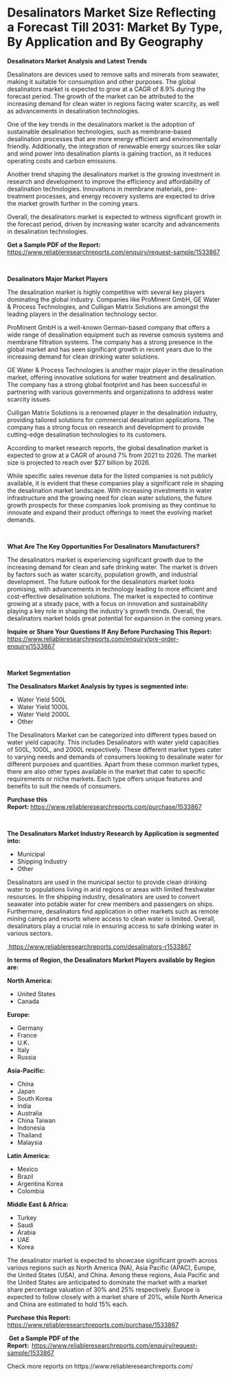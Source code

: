 <p><h1>Desalinators Market Size Reflecting a Forecast Till 2031: Market By Type, By Application and By Geography</h1></p><p><strong>Desalinators Market Analysis and Latest Trends</strong></p>
<p><p>Desalinators are devices used to remove salts and minerals from seawater, making it suitable for consumption and other purposes. The global desalinators market is expected to grow at a CAGR of 8.9% during the forecast period. The growth of the market can be attributed to the increasing demand for clean water in regions facing water scarcity, as well as advancements in desalination technologies.</p><p>One of the key trends in the desalinators market is the adoption of sustainable desalination technologies, such as membrane-based desalination processes that are more energy efficient and environmentally friendly. Additionally, the integration of renewable energy sources like solar and wind power into desalination plants is gaining traction, as it reduces operating costs and carbon emissions.</p><p>Another trend shaping the desalinators market is the growing investment in research and development to improve the efficiency and affordability of desalination technologies. Innovations in membrane materials, pre-treatment processes, and energy recovery systems are expected to drive the market growth further in the coming years.</p><p>Overall, the desalinators market is expected to witness significant growth in the forecast period, driven by increasing water scarcity and advancements in desalination technologies.</p></p>
<p><strong>Get a Sample PDF of the Report:&nbsp;</strong> <a href="https://www.reliableresearchreports.com/enquiry/request-sample/1533867">https://www.reliableresearchreports.com/enquiry/request-sample/1533867</a></p>
<p>&nbsp;</p>
<p><strong>Desalinators Major Market Players</strong></p>
<p><p>The desalination market is highly competitive with several key players dominating the global industry. Companies like ProMinent GmbH, GE Water & Process Technologies, and Culligan Matrix Solutions are amongst the leading players in the desalination technology sector.</p><p>ProMinent GmbH is a well-known German-based company that offers a wide range of desalination equipment such as reverse osmosis systems and membrane filtration systems. The company has a strong presence in the global market and has seen significant growth in recent years due to the increasing demand for clean drinking water solutions.</p><p>GE Water & Process Technologies is another major player in the desalination market, offering innovative solutions for water treatment and desalination. The company has a strong global footprint and has been successful in partnering with various governments and organizations to address water scarcity issues.</p><p>Culligan Matrix Solutions is a renowned player in the desalination industry, providing tailored solutions for commercial desalination applications. The company has a strong focus on research and development to provide cutting-edge desalination technologies to its customers.</p><p>According to market research reports, the global desalination market is expected to grow at a CAGR of around 7% from 2021 to 2026. The market size is projected to reach over $27 billion by 2026.</p><p>While specific sales revenue data for the listed companies is not publicly available, it is evident that these companies play a significant role in shaping the desalination market landscape. With increasing investments in water infrastructure and the growing need for clean water solutions, the future growth prospects for these companies look promising as they continue to innovate and expand their product offerings to meet the evolving market demands.</p></p>
<p>&nbsp;</p>
<p><strong>What Are The Key Opportunities For Desalinators Manufacturers?</strong></p>
<p><p>The desalinators market is experiencing significant growth due to the increasing demand for clean and safe drinking water. The market is driven by factors such as water scarcity, population growth, and industrial development. The future outlook for the desalinators market looks promising, with advancements in technology leading to more efficient and cost-effective desalination solutions. The market is expected to continue growing at a steady pace, with a focus on innovation and sustainability playing a key role in shaping the industry's growth trends. Overall, the desalinators market holds great potential for expansion in the coming years.</p></p>
<p><strong>Inquire or Share Your Questions If Any Before Purchasing This Report:</strong> <a href="https://www.reliableresearchreports.com/enquiry/pre-order-enquiry/1533867">https://www.reliableresearchreports.com/enquiry/pre-order-enquiry/1533867</a></p>
<p>&nbsp;</p>
<p><strong>Market Segmentation</strong></p>
<p><strong>The Desalinators Market Analysis by types is segmented into:</strong></p>
<p><ul><li>Water Yield 500L</li><li>Water Yield 1000L</li><li>Water Yield 2000L</li><li>Other</li></ul></p>
<p><p>The Desalinators Market can be categorized into different types based on water yield capacity. This includes Desalinators with water yield capacities of 500L, 1000L, and 2000L respectively. These different market types cater to varying needs and demands of consumers looking to desalinate water for different purposes and quantities. Apart from these common market types, there are also other types available in the market that cater to specific requirements or niche markets. Each type offers unique features and benefits to suit the needs of consumers.</p></p>
<p><strong>Purchase this Report:&nbsp;</strong><a href="https://www.reliableresearchreports.com/purchase/1533867">https://www.reliableresearchreports.com/purchase/1533867</a></p>
<p>&nbsp;</p>
<p><strong>The Desalinators Market Industry Research by Application is segmented into:</strong></p>
<p><ul><li>Municipal</li><li>Shipping Industry</li><li>Other</li></ul></p>
<p><p>Desalinators are used in the municipal sector to provide clean drinking water to populations living in arid regions or areas with limited freshwater resources. In the shipping industry, desalinators are used to convert seawater into potable water for crew members and passengers on ships. Furthermore, desalinators find application in other markets such as remote mining camps and resorts where access to clean water is limited. Overall, desalinators play a crucial role in ensuring access to safe drinking water in various sectors.</p></p>
<p><a href="https://www.reliableresearchreports.com/desalinators-r1533867">&nbsp;https://www.reliableresearchreports.com/desalinators-r1533867</a></p>
<p><strong>In terms of Region, the Desalinators Market Players available by Region are:</strong></p>
<p>
    <p> <strong> North America: </strong>
        <ul>
            <li>United States</li>
            <li>Canada</li>
        </ul>
        </p> 
    <p> <strong> Europe: </strong>
        <ul>
            <li>Germany</li>
            <li>France</li>
            <li>U.K.</li>
            <li>Italy</li>
            <li>Russia</li>
        </ul>
        </p> 
    <p> <strong> Asia-Pacific: </strong>
        <ul>
            <li>China</li>
            <li>Japan</li>
            <li>South Korea</li>
            <li>India</li>
            <li>Australia</li>
            <li>China Taiwan</li>
            <li>Indonesia</li>
            <li>Thailand</li>
            <li>Malaysia</li>
        </ul>
        </p> 
    <p> <strong> Latin America: </strong>
        <ul>
            <li>Mexico</li>
            <li>Brazil</li>
            <li>Argentina Korea</li>
            <li>Colombia</li>
        </ul>
        </p> 
    <p> <strong> Middle East & Africa: </strong>
        <ul>
            <li>Turkey</li>
            <li>Saudi</li>
            <li>Arabia</li>
            <li>UAE</li>
            <li>Korea</li>
        </ul>
    </p>
    </p>
<p><p>The desalinator market is expected to showcase significant growth across various regions such as North America (NA), Asia Pacific (APAC), Europe, the United States (USA), and China. Among these regions, Asia Pacific and the United States are anticipated to dominate the market with a market share percentage valuation of 30% and 25% respectively. Europe is expected to follow closely with a market share of 20%, while North America and China are estimated to hold 15% each.</p></p>
<p><strong>Purchase this Report: </strong><a href="https://www.reliableresearchreports.com/purchase/1533867">https://www.reliableresearchreports.com/purchase/1533867</a></p>
<p>&nbsp;<strong>Get a Sample PDF of the Report:&nbsp;&nbsp;</strong><a href="https://www.reliableresearchreports.com/enquiry/request-sample/1533867">https://www.reliableresearchreports.com/enquiry/request-sample/1533867</a></p>
<p><strong></strong></p>
<p>Check more reports on https://www.reliableresearchreports.com/</p>